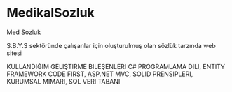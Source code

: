 # MedikalSozluk
Med Sozluk

S.B.Y.S sektöründe çalışanlar için oluşturulmuş olan sözlük tarzında web sitesi

KULLANDIĞIM GELIŞTIRME BILEŞENLERI
C# PROGRAMLAMA DILI,
ENTITY FRAMEWORK CODE FIRST,
ASP.NET MVC,
SOLID PRENSIPLERI,
KURUMSAL MIMARI,
SQL VERI TABANI
